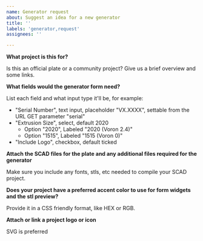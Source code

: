 ```yaml
---
name: Generator request
about: Suggest an idea for a new generator
title: ''
labels: 'generator,request'
assignees: ''

---
```


**What project is this for?**

Is this an official plate or a community project? Give us a brief overview and some links.

**What fields would the generator form need?**

List each field and what input type it'll be, for example:

- "Serial Number", text input, placeholder "VX.XXXX", settable from the URL GET parameter "serial"
- "Extrusion Size", select, default 2020
    - Option "2020", Labeled "2020 (Voron 2.4)"
    - Option "1515", Labeled "1515 (Voron 0)"
- "Include Logo", checkbox, default ticked


**Attach the SCAD files for the plate and any additional files required for the generator**

Make sure you include any fonts, stls, etc needed to compile your SCAD project.

**Does your project have a preferred accent color to use for form widgets and the stl preview?**

Provide it in a CSS friendly format, like HEX or RGB.

**Attach or link a project logo or icon**

SVG is preferred